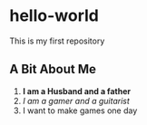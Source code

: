 # hello-world
This is my first repository
## A Bit About Me
1. **I am a Husband and a father**
2. *I am a gamer and a guitarist*
3. I want to make games one day
